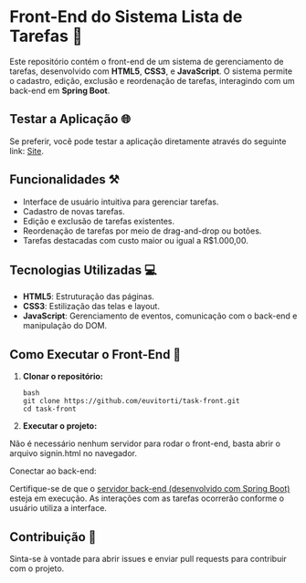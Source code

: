 # Front-End do Sistema Lista de Tarefas 📝

Este repositório contém o front-end de um sistema de gerenciamento de tarefas, desenvolvido com **HTML5**, **CSS3**, e **JavaScript**. O sistema permite o cadastro, edição, exclusão e reordenação de tarefas, interagindo com um back-end em **Spring Boot**.


## Testar a Aplicação 🌐
Se preferir, você pode testar a aplicação diretamente através do seguinte link: [Site](https://fatto-front-deploy.vercel.app/).

## Funcionalidades ⚒️

- Interface de usuário intuitiva para gerenciar tarefas.
- Cadastro de novas tarefas.
- Edição e exclusão de tarefas existentes.
- Reordenação de tarefas por meio de drag-and-drop ou botões.
- Tarefas destacadas com custo maior ou igual a R$1.000,00.

## Tecnologias Utilizadas 💻

- **HTML5**: Estruturação das páginas.
- **CSS3**: Estilização das telas e layout.
- **JavaScript**: Gerenciamento de eventos, comunicação com o back-end e manipulação do DOM.

## Como Executar o Front-End 🤔

1. **Clonar o repositório:**

   ```
   bash
   git clone https://github.com/euvitorti/task-front.git
   cd task-front
   ```

2. **Executar o projeto:**

Não é necessário nenhum servidor para rodar o front-end, basta abrir o arquivo signin.html no navegador.

Conectar ao back-end:

Certifique-se de que o [servidor back-end (desenvolvido com Spring Boot)](https://github.com/euvitorti/task) esteja em execução. As interações com as tarefas ocorrerão conforme o usuário utiliza a interface.

## Contribuição 🚀

Sinta-se à vontade para abrir issues e enviar pull requests para contribuir com o projeto.
